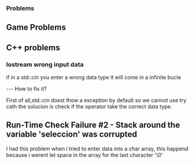 ### Problems

## Game Problems




## C++ problems

### Iostream wrong input data

if in a std::cin you enter a wrong data type it will come in a infinite bucle

--- How to fix it?

First of all,std::cin doest thow a exception by default so we cannot use try cath
the solucion is check if the operator take the correct data type.

## Run-Time Check Failure #2 - Stack around the variable 'seleccion' was corrupted

I had this problem when i tried to enter data into a char array, 
this happend because i werent let space in the array for the last character '\0'
